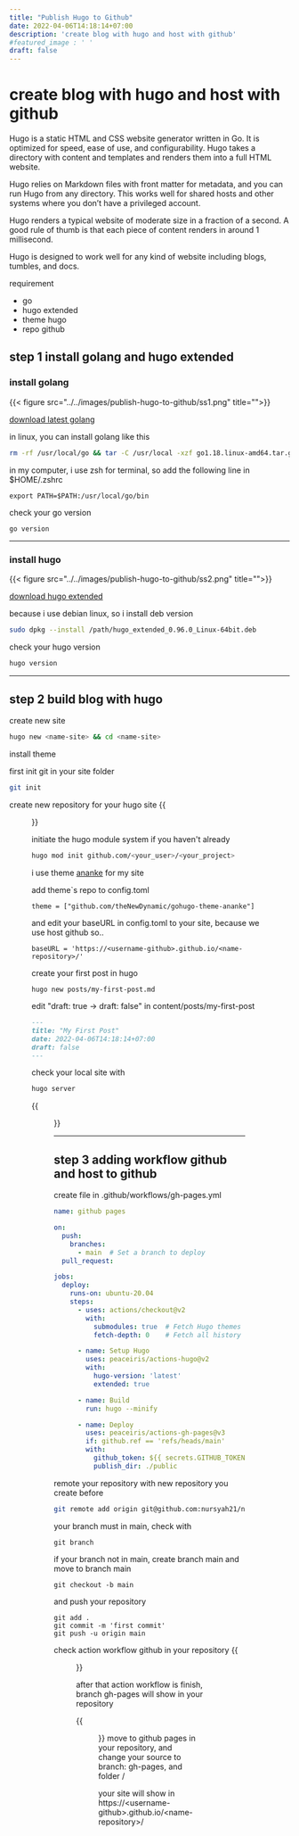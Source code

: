 ```yaml
---
title: "Publish Hugo to Github"
date: 2022-04-06T14:18:14+07:00
description: 'create blog with hugo and host with github'
#featured_image : ' '
draft: false
---
```


# create blog with hugo and host with github

Hugo is a static HTML and CSS website generator written in Go. It is optimized for speed, ease of use, and configurability. Hugo takes a directory with content and templates and renders them into a full HTML website.

Hugo relies on Markdown files with front matter for metadata, and you can run Hugo from any directory. This works well for shared hosts and other systems where you don’t have a privileged account.

Hugo renders a typical website of moderate size in a fraction of a second. A good rule of thumb is that each piece of content renders in around 1 millisecond.

Hugo is designed to work well for any kind of website including blogs, tumbles, and docs.

requirement
- go
- hugo extended
- theme hugo
- repo github

## step 1 install golang and hugo extended
### install golang

{{< figure src="../../images/publish-hugo-to-github/ss1.png" title="">}}

[download latest golang](https://go.dev/)

in linux, you can install golang like this
```zsh
rm -rf /usr/local/go && tar -C /usr/local -xzf go1.18.linux-amd64.tar.gz

```

in my computer, i use zsh for terminal, so add the following line in $HOME/.zshrc

```
export PATH=$PATH:/usr/local/go/bin
```

check your go version

```
go version
```
--------------

### install hugo
{{< figure src="../../images/publish-hugo-to-github/ss2.png" title="">}}

[download hugo extended](https://github.com/gohugoio/hugo/releases)

because i use debian linux, so i install deb version

```zsh
sudo dpkg --install /path/hugo_extended_0.96.0_Linux-64bit.deb

```

check your hugo version
```zsh
hugo version
```
------------------
## step 2 build blog with hugo

create new site 
``` zsh
hugo new <name-site> && cd <name-site>
```

install theme

first init git in your site folder
``` zsh
git init
```

create new repository for your hugo site
{{<figure src="../../images/publish-hugo-to-github/ss3.png">}}

 initiate the hugo module system if you haven't already
```zsh
hugo mod init github.com/<your_user>/<your_project>
```

i use theme [ananke](https://github.com/theNewDynamic/gohugo-theme-ananke) for my site

add theme`s repo to config.toml
```
theme = ["github.com/theNewDynamic/gohugo-theme-ananke"]
```
and edit your baseURL in config.toml to your site, because we use host github so..
```
baseURL = 'https://<username-github>.github.io/<name-repository>/'
```

create your first post in hugo
```
hugo new posts/my-first-post.md
```

edit "draft: true -> draft: false" in content/posts/my-first-post

```md
---
title: "My First Post"
date: 2022-04-06T14:18:14+07:00
draft: false
---
```

check your local site with
```zsh
hugo server
```
{{<figure src="../../images/publish-hugo-to-github/ss4.png">}}

-------------

## step 3 adding workflow github and host to github


create file in .github/workflows/gh-pages.yml
```yml
name: github pages

on:
  push:
    branches:
      - main  # Set a branch to deploy
  pull_request:

jobs:
  deploy:
    runs-on: ubuntu-20.04
    steps:
      - uses: actions/checkout@v2
        with:
          submodules: true  # Fetch Hugo themes (true OR recursive)
          fetch-depth: 0    # Fetch all history for .GitInfo and .Lastmod

      - name: Setup Hugo
        uses: peaceiris/actions-hugo@v2
        with:
          hugo-version: 'latest'
          extended: true

      - name: Build
        run: hugo --minify

      - name: Deploy
        uses: peaceiris/actions-gh-pages@v3
        if: github.ref == 'refs/heads/main'
        with:
          github_token: ${{ secrets.GITHUB_TOKEN }}
          publish_dir: ./public
```

remote your repository with new repository you create before
```zsh
git remote add origin git@github.com:nursyah21/nursyah-blog.git
```
your branch must in main, check with
```
git branch
```
if your branch not in main, create branch main and move to branch main
```
git checkout -b main
```

and push your repository
```
git add .
git commit -m 'first commit'
git push -u origin main
```

check action workflow github in your repository
{{<figure src="../../images/publish-hugo-to-github/ss5.png">}}

after that action workflow is finish, branch gh-pages will show in your repository

{{<figure src="../../images/publish-hugo-to-github/ss6.png">}}
move to github pages in your repository, and change your source to branch: gh-pages, and folder /

your site will show in https://\<username-github>.github.io/\<name-repository>/

